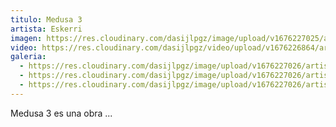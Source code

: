 ```yaml
---
titulo: Medusa 3
artista: Eskerri
imagen: https://res.cloudinary.com/dasijlpgz/image/upload/v1676227025/artistas/Eskerri/Medusa3/Portada.png
video: https://res.cloudinary.com/dasijlpgz/video/upload/v1676226864/artistas/Eskerri/Medusa3/230211_Eskerri_Medusa3_comprimido.mp4
galeria:
  - https://res.cloudinary.com/dasijlpgz/image/upload/v1676227026/artistas/Eskerri/Medusa3/Tomas_2.png
  - https://res.cloudinary.com/dasijlpgz/image/upload/v1676227026/artistas/Eskerri/Medusa3/Tomas_1.png
  - https://res.cloudinary.com/dasijlpgz/image/upload/v1676227026/artistas/Eskerri/Medusa3/Tomas_3.png
---
```

M﻿edusa 3 es una obra ...